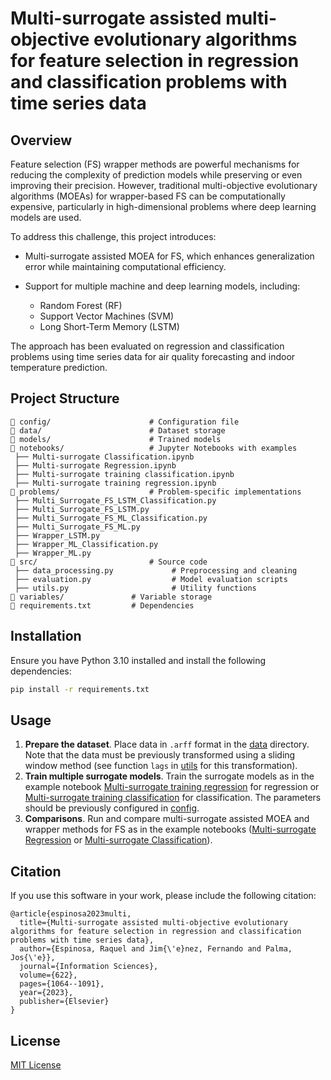 # Multi-surrogate assisted multi-objective evolutionary algorithms for feature selection in regression and classification problems with time series data

## Overview
Feature selection (FS) wrapper methods are powerful mechanisms for reducing the complexity of prediction models while preserving or even improving their precision. However, traditional multi-objective evolutionary algorithms (MOEAs) for wrapper-based FS can be computationally expensive, particularly in high-dimensional problems where deep learning models are used.

To address this challenge, this project introduces: 
- Multi-surrogate assisted MOEA for FS, which enhances generalization error while maintaining computational efficiency. 
- Support for multiple machine and deep learning models, including:

    - Random Forest (RF)
    - Support Vector Machines (SVM)
    - Long Short-Term Memory (LSTM)

The approach has been evaluated on regression and classification problems using time series data for air quality forecasting and indoor temperature prediction.


## Project Structure
``` plaintext
📂 config/                      # Configuration file
📂 data/                        # Dataset storage
📂 models/                      # Trained models
📂 notebooks/                   # Jupyter Notebooks with examples
 ├── Multi-surrogate Classification.ipynb
 ├── Multi-surrogate Regression.ipynb
 ├── Multi-surrogate training classification.ipynb
 ├── Multi-surrogate training regression.ipynb
📂 problems/                    # Problem-specific implementations
 ├── Multi_Surrogate_FS_LSTM_Classification.py
 ├── Multi_Surrogate_FS_LSTM.py
 ├── Multi_Surrogate_FS_ML_Classification.py
 ├── Multi_Surrogate_FS_ML.py
 ├── Wrapper_LSTM.py
 ├── Wrapper_ML_Classification.py
 ├── Wrapper_ML.py
📂 src/                         # Source code
 ├── data_processing.py             # Preprocessing and cleaning
 ├── evaluation.py                  # Model evaluation scripts
 ├── utils.py                       # Utility functions
📂 variables/               # Variable storage
📜 requirements.txt         # Dependencies
```

## Installation
Ensure you have Python 3.10 installed and install the following dependencies:
```sh
pip install -r requirements.txt
```


## Usage
1. **Prepare the dataset**. Place data in `.arff` format in the [data](/data/) directory. Note that the data must be previously transformed using a sliding window method (see function `lags` in [utils](/src/utils.py) for this transformation).
2. **Train multiple surrogate models**. Train the surrogate models as in the example notebook [Multi-surrogate training regression](/notebooks/Multi-surrogate%20training%20regression.ipynb) for regression or [Multi-surrogate training classification](/notebooks/Multi-surrogate%20training%20classification.ipynb) for classification. The parameters should be previously configured in [config](/config/config.py).
3. **Comparisons**. Run and compare multi-surrogate assisted MOEA and wrapper methods for FS as in the example notebooks ([Multi-surrogate Regression](/notebooks/Multi-surrogate%20Regression.ipynb) or  [Multi-surrogate Classification](/notebooks/Multi-surrogate%20Classification.ipynb)).



## Citation
If you use this software in your work, please include the following citation:
```
@article{espinosa2023multi,
  title={Multi-surrogate assisted multi-objective evolutionary algorithms for feature selection in regression and classification problems with time series data},
  author={Espinosa, Raquel and Jim{\'e}nez, Fernando and Palma, Jos{\'e}},
  journal={Information Sciences},
  volume={622},
  pages={1064--1091},
  year={2023},
  publisher={Elsevier}
}
```

## License
[MIT License](/LICENSE)


